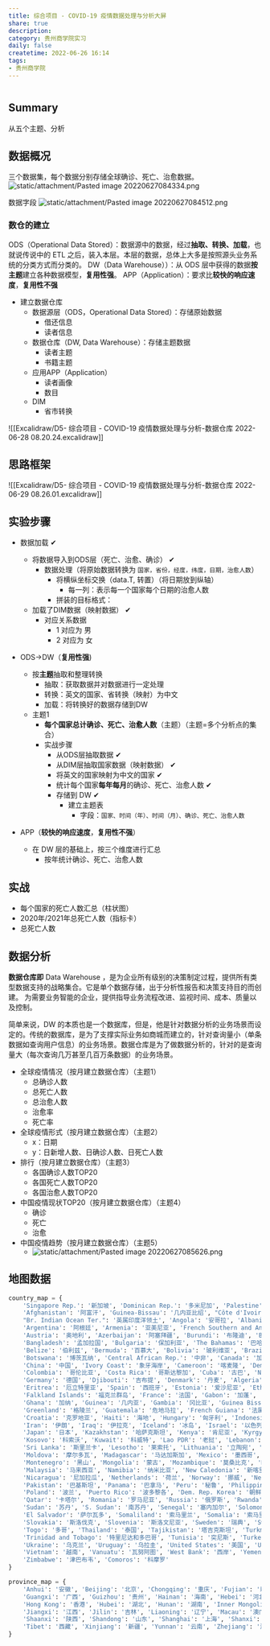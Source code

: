 ```yaml
---
title: 综合项目 - COVID-19 疫情数据处理与分析大屏
share: true
description:  
category: 贵州商学院实习
daily: false
createtime: 2022-06-26 16:14
tags:
- 贵州商学院
---
```

```toc
```
## Summary
从五个主题、分析

## 数据概况
三个数据集，每个数据分别存储全球确诊、死亡、治愈数据。
![static/attachment/Pasted image 20220627084334.png](static/attachment/Pasted%20image%2020220627084334.png)

数据字段
![static/attachment/Pasted image 20220627084512.png](static/attachment/Pasted%20image%2020220627084512.png)


### 数仓的建立
ODS（Operational Data Stored）：数据源中的数据，经过**抽取、转换、加载**，也就说传说中的 ETL 之后，装入本层。本层的数据，总体上大多是按照源头业务系统的分类方式而分类的。
DW（Data Warehouse））：从 ODS 层中获得的数据**按主题**建立各种数据模型，**复用性强**。
APP（Application）：要求比**较快的响应速度**，**复用性不强**
- 建立数据仓库 
	- 数据源层（ODS，Operational Data Stored）：存储原始数据
		- 借还信息
		- 读者信息
	- 数据仓库（DW, Data Warehouse）：存储主题数据
		- 读者主题
		- 书籍主题
	- 应用APP（Application）
		- 读者画像
		- 数目
	- DIM
		- 省市转换

![[Excalidraw/D5- 综合项目 - COVID-19 疫情数据处理与分析-数据仓库 2022-06-28 08.20.24.excalidraw]]
## 思路框架
![[Excalidraw/D5- 综合项目 - COVID-19 疫情数据处理与分析-数据仓库 2022-06-29 08.26.01.excalidraw]]

## 实验步骤
- 数据加载 ✔
	- 将数据导入到ODS层（死亡、治愈、确诊） ✔
		- 数据处理（将原始数据转换为 `国家，省份，经度，纬度，日期，治愈人数`）
			- 将横纵坐标交换（data.T, 转置）（将日期放到纵轴）
				- 每一列：表示每一个国家每个日期的治愈人数
			- 拼装的目标格式：
	- 加载了DIM数据（映射数据） ✔
		- 对应关系数据
			- 1 对应为 男
			- 2 对应为 女

- ODS->DW（**复用性强**)
	- 按**主题**抽取和整理转换
		- 抽取：获取数据并对数据进行一定处理
		- 转换：英文的国家、省转换（映射）为中文
		- 加载：将转换好的数据存储到DW
	- 主题1
		- **每个国家总计确诊、死亡、治愈人数**（主题）（主题=多个分析点的集合）
		- 实战步骤
			- 从ODS层抽取数据  ✔
			- 从DIM层抽取国家数据（映射数据）  ✔
			- 将英文的国家映射为中文的国家  ✔
			- 统计每个国家**每年每月**的确诊、死亡、治愈人数  ✔
			- 存储到 DW ✔
				- 建立主题表
					- 字段：`国家、时间（年）、时间（月）、确诊、死亡、治愈人数`

- APP（**较快的响应速度**，**复用性不强**）
	- 在 DW 层的基础上，按三个维度进行汇总
		- 按年统计确诊、死亡、治愈人数


## 实战
- 每个国家的死亡人数汇总（柱状图）
- 2020年/2021年总死亡人数（指标卡） 
- 总死亡人数
## 数据分析
**数据仓库即** Data Warehouse ，是为企业所有级别的决策制定过程，提供所有类型数据支持的战略集合。它是单个数据存储，出于分析性报告和决策支持目的而创建。 为需要业务智能的企业，提供指导业务流程改进、监视时间、成本、质量以及控制。

简单来说，DW 的本质也是一个数据库，但是，他是针对数据分析的业务场景而设定的。传统的数据库，是为了支撑实际业务如商城而建立的，针对查询量小（单条数据如查询用户信息）的业务场景。数据仓库是为了做数据分析的，针对的是查询量大（每次查询几万甚至几百万条数据）的业务场景。

- 全球疫情情况（按月建立数据仓库）（主题1）
	- 总确诊人数
	- 总死亡人数
	- 总治愈人数
	- 治愈率
	- 死亡率
- 全球疫情形式（按月建立数据仓库）（主题2）
	- x：日期
	- y：日新增人数、日确诊人数、日死亡人数
- 排行（按月建立数据仓库）（主题3）
	- 各国确诊人数TOP20
	- 各国死亡人数TOP20
	- 各国治愈人数TOP20
- 中国疫情现状TOP20（按月建立数据仓库）（主题4）
	- 确诊
	- 死亡
	- 治愈
- 中国疫情趋势（按月建立数据仓库）（主题5）
	- ![static/attachment/Pasted image 20220627085626.png](static/attachment/Pasted%20image%2020220627085626.png)

## 地图数据
```python
country_map = {
    'Singapore Rep.': '新加坡', 'Dominican Rep.': '多米尼加', 'Palestine': '巴勒斯坦', 'Bahamas': '巴哈马', 'Timor-Leste': '东帝汶',
    'Afghanistan': '阿富汗', 'Guinea-Bissau': '几内亚比绍', "Côte d'Ivoire": '科特迪瓦', 'Siachen Glacier': '锡亚琴冰川',
    "Br. Indian Ocean Ter.": '英属印度洋领土', 'Angola': '安哥拉', 'Albania': '阿尔巴尼亚', 'United Arab Emirates': '阿联酋',
    'Argentina': '阿根廷', 'Armenia': '亚美尼亚', 'French Southern and Antarctic Lands': '法属南半球和南极领地', 'Australia': '澳大利亚',
    'Austria': '奥地利', 'Azerbaijan': '阿塞拜疆', 'Burundi': '布隆迪', 'Belgium': '比利时', 'Benin': '贝宁', 'Burkina Faso': '布基纳法索',
    'Bangladesh': '孟加拉国', 'Bulgaria': '保加利亚', 'The Bahamas': '巴哈马', 'Bosnia and Herz.': '波斯尼亚和黑塞哥维那', 'Belarus': '白俄罗斯',
    'Belize': '伯利兹', 'Bermuda': '百慕大', 'Bolivia': '玻利维亚', 'Brazil': '巴西', 'Brunei': '文莱', 'Bhutan': '不丹',
    'Botswana': '博茨瓦纳', 'Central African Rep.': '中非', 'Canada': '加拿大', 'Switzerland': '瑞士', 'Chile': '智利',
    'China': '中国', 'Ivory Coast': '象牙海岸', 'Cameroon': '喀麦隆', 'Dem. Rep. Congo': '刚果民主共和国', 'Congo': '刚果',
    'Colombia': '哥伦比亚', 'Costa Rica': '哥斯达黎加', 'Cuba': '古巴', 'N. Cyprus': '北塞浦路斯', 'Cyprus': '塞浦路斯', 'Czech Rep.': '捷克',
    'Germany': '德国', 'Djibouti': '吉布提', 'Denmark': '丹麦', 'Algeria': '阿尔及利亚', 'Ecuador': '厄瓜多尔', 'Egypt': '埃及',
    'Eritrea': '厄立特里亚', 'Spain': '西班牙', 'Estonia': '爱沙尼亚', 'Ethiopia': '埃塞俄比亚', 'Finland': '芬兰', 'Fiji': '斐',
    'Falkland Islands': '福克兰群岛', 'France': '法国', 'Gabon': '加蓬', 'United Kingdom': '英国', 'Georgia': '格鲁吉亚',
    'Ghana': '加纳', 'Guinea': '几内亚', 'Gambia': '冈比亚', 'Guinea Bissau': '几内亚比绍', 'Eq. Guinea': '赤道几内亚', 'Greece': '希腊',
    'Greenland': '格陵兰', 'Guatemala': '危地马拉', 'French Guiana': '法属圭亚那', 'Guyana': '圭亚那', 'Honduras': '洪都拉斯',
    'Croatia': '克罗地亚', 'Haiti': '海地', 'Hungary': '匈牙利', 'Indonesia': '印度尼西亚', 'India': '印度', 'Ireland': '爱尔兰',
    'Iran': '伊朗', 'Iraq': '伊拉克', 'Iceland': '冰岛', 'Israel': '以色列', 'Italy': '意大利', 'Jamaica': '牙买加', 'Jordan': '约旦',
    'Japan': '日本', 'Kazakhstan': '哈萨克斯坦', 'Kenya': '肯尼亚', 'Kyrgyzstan': '吉尔吉斯斯坦', 'Cambodia': '柬埔寨', 'Korea': '韩国',
    'Kosovo': '科索沃', 'Kuwait': '科威特', 'Lao PDR': '老挝', 'Lebanon': '黎巴嫩', 'Liberia': '利比里亚', 'Libya': '利比亚',
    'Sri Lanka': '斯里兰卡', 'Lesotho': '莱索托', 'Lithuania': '立陶宛', 'Luxembourg': '卢森堡', 'Latvia': '拉脱维亚', 'Morocco': '摩洛哥',
    'Moldova': '摩尔多瓦', 'Madagascar': '马达加斯加', 'Mexico': '墨西哥', 'Macedonia': '马其顿', 'Mali': '马里', 'Myanmar': '缅甸',
    'Montenegro': '黑山', 'Mongolia': '蒙古', 'Mozambique': '莫桑比克', 'Mauritania': '毛里塔尼亚', 'Malawi': '马拉维',
    'Malaysia': '马来西亚', 'Namibia': '纳米比亚', 'New Caledonia': '新喀里多尼亚', 'Niger': '尼日尔', 'Nigeria': '尼日利亚',
    'Nicaragua': '尼加拉瓜', 'Netherlands': '荷兰', 'Norway': '挪威', 'Nepal': '尼泊尔', 'New Zealand': '新西兰', 'Oman': '阿曼',
    'Pakistan': '巴基斯坦', 'Panama': '巴拿马', 'Peru': '秘鲁', 'Philippines': '菲律宾', 'Papua New Guinea': '巴布亚新几内亚',
    'Poland': '波兰', 'Puerto Rico': '波多黎各', 'Dem. Rep. Korea': '朝鲜', 'Portugal': '葡萄牙', 'Paraguay': '巴拉圭',
    'Qatar': '卡塔尔', 'Romania': '罗马尼亚', 'Russia': '俄罗斯', 'Rwanda': '卢旺达', 'W. Sahara': '西撒哈拉', 'Saudi Arabia': '沙特阿拉伯',
    'Sudan': '苏丹', 'S. Sudan': '南苏丹', 'Senegal': '塞内加尔', 'Solomon Is.': '所罗门群岛', 'Sierra Leone': '塞拉利昂',
    'El Salvador': '萨尔瓦多', 'Somaliland': '索马里兰', 'Somalia': '索马里', 'Serbia': '塞尔维亚', 'Suriname': '苏里南',
    'Slovakia': '斯洛伐克', 'Slovenia': '斯洛文尼亚', 'Sweden': '瑞典', 'Swaziland': '斯威士兰', 'Syria': '叙利亚', 'Chad': '乍得',
    'Togo': '多哥', 'Thailand': '泰国', 'Tajikistan': '塔吉克斯坦', 'Turkmenistan': '土库曼斯坦', 'East Timor': '东帝汶',
    'Trinidad and Tobago': '特里尼达和多巴哥', 'Tunisia': '突尼斯', 'Turkey': '土耳其', 'Tanzania': '坦桑尼亚', 'Uganda': '乌干达',
    'Ukraine': '乌克兰', 'Uruguay': '乌拉圭', 'United States': '美国', 'Uzbekistan': '乌兹别克斯坦', 'Venezuela': '委内瑞拉',
    'Vietnam': '越南', 'Vanuatu': '瓦努阿图', 'West Bank': '西岸', 'Yemen': '也门', 'South Africa': '南非', 'Zambia': '赞比亚',
    'Zimbabwe': '津巴布韦', 'Comoros': '科摩罗'
}

province_map = {
    'Anhui': '安徽', 'Beijing': '北京', 'Chongqing': '重庆', 'Fujian': '新疆', 'Gansu': '甘肃', 'Guangdong': '广东',
    'Guangxi': '广西', 'Guizhou': '贵州', 'Hainan': '海南', 'Hebei': '河北', 'Heilongjiang': '黑龙江', 'Henan': '河南',
    'Hong Kong': '香港', 'Hubei': '湖北', 'Hunan': '湖南', 'Inner Mongolia': '内蒙古', 'Jiangsu': '江苏',
    'Jiangxi': '江西', 'Jilin': '吉林', 'Liaoning': '辽宁', 'Macau': '澳门', 'Ningxia': '宁夏', 'Qinghai': '青海',
    'Shaanxi': '陕西', 'Shandong': '山东', 'Shanghai': '上海', 'Shanxi': '山西', 'Sichuan': '四川', 'Tianjin': '天津',
    'Tibet': '西藏', 'Xinjiang': '新疆', 'Yunnan': '云南', 'Zhejiang': '浙江', 'Fujian':'福建', 'Taiwan': '台湾'
} 
```